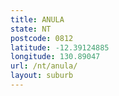 ```yaml
---
title: ANULA
state: NT
postcode: 0812
latitude: -12.39124885
longitude: 130.89047
url: /nt/anula/
layout: suburb
---
```

